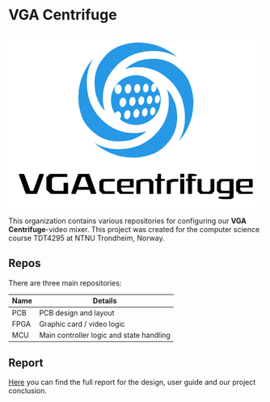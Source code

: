 # VGA Centrifuge

![VGACentrifuge logo](https://github.com/vgacentrifuge/.github/blob/main/assets/logo.svg)

This organization contains various repositories for configuring our **VGA Centrifuge**-video mixer. This project was created for the computer science course TDT4295 at NTNU Trondheim, Norway.

## Repos

There are three main repositories:

| Name | Details                                  |
| ---- | ---------------------------------------- |
| PCB  | PCB design and layout                    |
| FPGA | Graphic card / video logic               |
| MCU  | Main controller logic and state handling |

## Report

[Here](https://github.com/vgacentrifuge/.github/blob/main/assets/report.pdf) you can find the full report for the design, user guide and our project conclusion.
